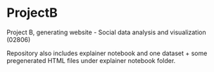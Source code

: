 # ProjectB
Project B, generating website - Social data analysis and visualization (02806)

Repository also includes explainer notebook and one dataset + some pregenerated HTML files under explainer notebook folder.
